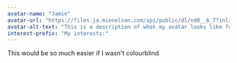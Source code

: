 ```yaml
---
avatar-name: "Jamie"
avatar-url: "https://files.ja.mienelson.com/api/public/dl/nd0__6_7?inline=true"
avatar-alt-text: "This is a description of what my avatar looks like for people who can't see it."
interest-prefix: "My interests:"
---
```


This would be so much easier if I wasn't colourblind
